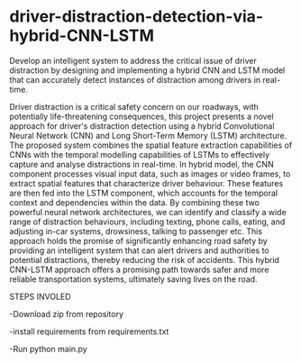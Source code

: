 # driver-distraction-detection-via-hybrid-CNN-LSTM
Develop an intelligent system to address the critical issue of driver distraction by designing and implementing a hybrid CNN and LSTM model that can accurately detect instances of distraction among drivers in real-time.

Driver distraction is a critical safety concern on our roadways, with potentially life-threatening consequences, this project presents a novel approach for driver's distraction detection using a hybrid Convolutional Neural Network (CNN) and Long Short-Term Memory (LSTM) architecture. The proposed system combines the spatial feature extraction capabilities of CNNs with the temporal modelling capabilities of LSTMs to effectively capture and analyse distractions in real-time. In hybrid model, the CNN component processes visual input data, such as images or video frames, to extract spatial features that characterize driver behaviour. These features are then fed into the LSTM component, which accounts for the temporal context and dependencies within the data. By combining these two powerful neural network architectures, we can identify and classify a wide range of distraction behaviours, including texting, phone calls, eating, and adjusting in-car systems, drowsiness, talking to passenger etc. This approach holds the promise of significantly enhancing road safety by providing an intelligent system that can alert drivers and authorities to potential distractions, thereby reducing the risk of accidents. This hybrid CNN-LSTM approach offers a promising path towards safer and more reliable transportation systems, ultimately saving lives on the road.

STEPS INVOLED

-Download zip from repository

-install requirements from requirements.txt

-Run python main.py
